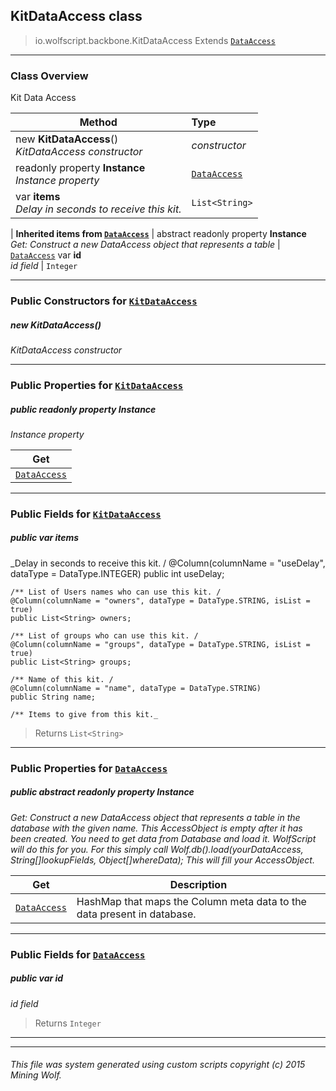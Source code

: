 ## KitDataAccess __class__

>io.wolfscript.backbone.KitDataAccess
>Extends [`DataAccess`](..\database\DataAccess.md)

---

### Class Overview

Kit Data Access

Method | Type   
--- | :--- 
new __KitDataAccess__() <br> _KitDataAccess constructor_ | _constructor_
 readonly property __Instance__ <br> _Instance property_ | [`DataAccess`](..\database\DataAccess.md)
 var __items__ <br> _Delay in seconds to receive this kit._ | `List<String>`
 |
__Inherited items from [`DataAccess`](..\database\DataAccess.md)__ |
abstract readonly property __Instance__ <br> _Get: Construct a new DataAccess object that represents a table_ | [`DataAccess`](..\database\DataAccess.md)
 var __id__ <br> _id field_ | `Integer`





---

### Public Constructors for [`KitDataAccess`](KitDataAccess.md)

##### <a id='kitdataaccess'></a>new __KitDataAccess__() 

_KitDataAccess constructor_


---

### Public Properties for [`KitDataAccess`](KitDataAccess.md)

##### <a id='instance'></a>public  readonly property __Instance__

_Instance property_

Get | 
--- | 
[`DataAccess`](..\database\DataAccess.md) |



---

### Public Fields for [`KitDataAccess`](KitDataAccess.md)

##### <a id='items'></a>public  var __items__

_Delay in seconds to receive this kit. /
    @Column(columnName = "useDelay", dataType = DataType.INTEGER)
    public int useDelay;

    /** List of Users names who can use this kit. /
    @Column(columnName = "owners", dataType = DataType.STRING, isList = true)
    public List<String> owners;

    /** List of groups who can use this kit. /
    @Column(columnName = "groups", dataType = DataType.STRING, isList = true)
    public List<String> groups;

    /** Name of this kit. /
    @Column(columnName = "name", dataType = DataType.STRING)
    public String name;

    /** Items to give from this kit._

>Returns
>  `List<String>`

---

### Public Properties for [`DataAccess`](..\database\DataAccess.md)

##### <a id='instance'></a>public abstract readonly property __Instance__

_Get: Construct a new DataAccess object that represents a table in the database with the given name. This AccessObject is empty after it has been created. You need to get data from Database and load it. WolfScript will do this for you. For this simply call Wolf.db().load(yourDataAccess, String[]lookupFields, Object[]whereData); This will fill your AccessObject._

Get | Description
--- | --- 
[`DataAccess`](..\database\DataAccess.md) | HashMap that maps the Column meta data to the data present in database.



---

### Public Fields for [`DataAccess`](..\database\DataAccess.md)

##### <a id='id'></a>public  var __id__

_id field_

>Returns
>  `Integer`

---


---


###### This file was system generated using custom scripts copyright (c) 2015 Mining Wolf.
	

